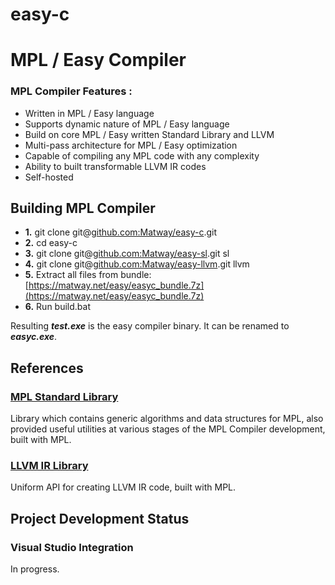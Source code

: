 # easy-c
# MPL / Easy Compiler

### MPL Compiler Features :

* Written in MPL / Easy language
* Supports dynamic nature of MPL / Easy language
* Build on core MPL / Easy written Standard Library and LLVM
* Multi-pass architecture for MPL / Easy optimization
* Capable of compiling any MPL code with any complexity
* Ability to built transformable LLVM IR codes
* Self-hosted

## Building MPL Compiler
* **1.** git clone git@[github.com:Matway/easy-c](https://github.com/Matway/easy-c).git
* **2.** cd easy-c
* **3.** git clone git@[github.com:Matway/easy-sl](https://github.com/Matway/easy-sl).git sl
* **4.** git clone git@[github.com:Matway/easy-llvm](https://github.com/Matway/easy-llvm).git llvm
* **5.** Extract all files from bundle: [https://matway.net/easy/easyc_bundle.7z](https://matway.net/easy/easyc_bundle.7z)
* **6.** Run build.bat

Resulting ***test.exe*** is the easy compiler binary. It can be renamed to ***easyc.exe***.

## References
### [MPL Standard Library](https://github.com/Matway/easy-sl)
Library which contains generic algorithms and data structures for MPL, also provided useful utilities at various stages of the MPL Compiler development, built with MPL.
### [LLVM IR Library](https://github.com/Matway/easy-llvm)
Uniform API for creating LLVM IR code, built with MPL.
## Project Development Status
### Visual Studio Integration
In progress.
